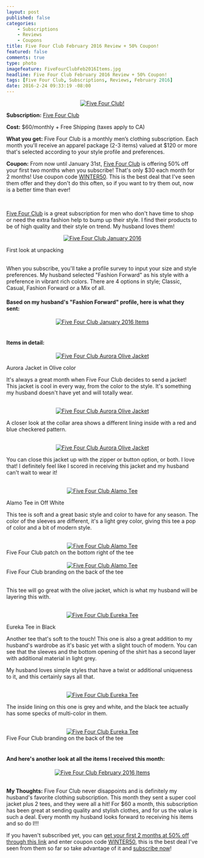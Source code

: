 ```yaml
---
layout: post
published: false
categories: 
    - Subscriptions
    - Reviews
    - Coupons
title: Five Four Club February 2016 Review + 50% Coupon!
featured: false
comments: true
type: photo
imagefeature: FiveFourClubFeb2016Items.jpg
headline: Five Four Club February 2016 Review + 50% Coupon!
tags: [Five Four Club, Subscriptions, Reviews, February 2016]
date: 2016-2-24 09:33:19 -08:00
---
```


<center><a href="https://www.fivefourclub.com/getstarted?referrer=RE731318" target="_blank">
<img src="/images/FiveFourClubFeb2016Package.jpg" border="0" style="border:none;max-width:100%;" alt="Five Four Club!" />
</a></center>
<p><b>Subscription:</b> <a href="https://www.fivefourclub.com/getstarted?referrer=RE731318" target="_blank">Five Four Club</a></p>
<p><b>Cost:</b> $60/monthly + Free Shipping (taxes apply to CA)</p>
<p><b>What you get:</b> Five Four Club is a monthly men’s clothing subscription. Each month you'll receive an apparel package (2-3 items) valued at $120 or more that's selected according to your style profile and preferences.</p>
<p><b>Coupon:</b> From now until January 31st, <a href="https://www.fivefourclub.com/getstarted?referrer=RE731318" target="_blank">Five Four Club</a> is offering 50% off your first two months when you subscribe! That's only $30 each month for 2 months! Use coupon code <a href="https://www.fivefourclub.com/getstarted?referrer=RE731318" target="_blank">WINTER50</a>. This is the best deal that I've seen them offer and they don't do this often, so if you want to try them out, now is a better time than ever!</p>
<br>

<p><a href="https://www.fivefourclub.com/getstarted?referrer=RE731318" target="_blank">Five Four Club</a> is a great subscription for men who don't have time to shop or need the extra fashion help to bump up their style. I find their products to be of high quality and their style on trend. My husband loves them!</p>

<p><center><a href="https://www.fivefourclub.com/getstarted?referrer=RE731318" target="_blank">
<img src="/images/FiveFourClubFeb2016OpenPackage.jpg" border="0" style="border:none;max-width:100%;" alt="Five Four Club January 2016" />
</a></center></p>
<figcaption>First look at unpacking</figcaption>
<br>

<p>When you subscribe, you'll take a profile survey to input your size and style preferences. My husband selected "Fashion Forward" as his style with a preference in vibrant rich colors. There are 4 options in style; Classic, Casual, Fashion Forward or a Mix of all.</p>

<H4>Based on my husband's "Fashion Forward" profile, here is what they sent:</H4>
<center><a href="https://www.fivefourclub.com/getstarted?referrer=RE731318" target="_blank">
<img src="/images/FiveFourClubFeb2016Items.jpg" border="0" style="border:none;max-width:100%;" alt="Five Four Club January 2016 Items" />
</a></center>
<br>

<H4>Items in detail:</H4>
<center><a href="https://www.fivefourclub.com/getstarted?referrer=RE731318" target="_blank">
<img src="/images/FiveFourClubFeb2016AuroraOliveJacket.jpg" border="0" style="border:none;max-width:100%;" alt="Five Four Club Aurora Olive Jacket" />
</a></center>

<DL>
<DT>Aurora Jacket in Olive color</DT>
</DL>

<p>It's always a great month when Five Four Club decides to send a jacket! This jacket is cool in every way, from the color to the style. It's something my husband doesn't have yet and will totally wear.</p>

<br>

<center><a href="https://www.fivefourclub.com/getstarted?referrer=RE731318" target="_blank">
<img src="/images/FiveFourClubFeb2016AuroraOliveJacket2.jpg" border="0" style="border:none;max-width:100%;" alt="Five Four Club Aurora Olive Jacket" />
</a></center>

<p>A closer look at the collar area shows a different lining inside with a red and blue checkered pattern.</p>

<br>

<center><a href="https://www.fivefourclub.com/getstarted?referrer=RE731318" target="_blank">
<img src="/images/FiveFourClubFeb2016AuroraOliveJacket3.jpg" border="0" style="border:none;max-width:100%;" alt="Five Four Club Aurora Olive Jacket" />
</a></center>

<p>You can close this jacket up with the zipper or button option, or both. I love that! I definitely feel like I scored in receiving this jacket and my husband can't wait to wear it!</p> 

<br>

<center><a href="https://www.fivefourclub.com/getstarted?referrer=RE731318" target="_blank">
<img src="/images/FiveFourClubJan2016AlamoTee.jpg" border="0" style="border:none;max-width:100%;" alt="Five Four Club Alamo Tee" />
</a></center>
<DL>
<DT>Alamo Tee in Off White</DT>
</DL>

<p>This tee is soft and a great basic style and color to have for any season. The color of the sleeves are different, it's a light grey color, giving this tee a pop of color and a bit of modern style.</p> 

<br>

<center><a href="https://www.fivefourclub.com/getstarted?referrer=RE731318" target="_blank">
<img src="/images/FiveFourClubFeb2016AlamoTee2.jpg" border="0" style="border:none;max-width:100%;" alt="Five Four Club Alamo Tee" />
</a></center>
<figcaption>Five Four Club patch on the bottom right of the tee</figcaption>

<br>

<center><a href="https://www.fivefourclub.com/getstarted?referrer=RE731318" target="_blank">
<img src="/images/FiveFourClubFeb2016AlamoTee3.jpg" border="0" style="border:none;max-width:100%;" alt="Five Four Club Alamo Tee" />
</a></center>
<figcaption>Five Four Club branding on the back of the tee</figcaption>
<br>

<p>This tee will go great with the olive jacket, which is what my husband will be layering this with.</p>

<br>

<center><a href="https://www.fivefourclub.com/getstarted?referrer=RE731318" target="_blank">
<img src="/images/FiveFourClubFeb2016EurekaBlackTee.jpg" border="0" style="border:none;max-width:100%;" alt="Five Four Club Eureka Tee" />
</a></center>
<DL>
<DT>Eureka Tee in Black</DT>
</DL>

<p>Another tee that's soft to the touch! This one is also a great addition to my husband's wardrobe as it's basic yet with a slight touch of modern. You can see that the sleeves and the bottom opening of the shirt has a second layer with additional material in light grey.</p>

<p>My husband loves simple styles that have a twist or additional uniqueness to it, and this certainly says all that.</p>
<br>

<center><a href="https://www.fivefourclub.com/getstarted?referrer=RE731318" target="_blank">
<img src="/images/FiveFourClubFeb2016EurekaBlackTee2.jpg" border="0" style="border:none;max-width:100%;" alt="Five Four Club Eureka Tee" />
</a></center>

<p>The inside lining on this one is grey and white, and the black tee actually has some specks of multi-color in them.</p>

<br>

<center><a href="https://www.fivefourclub.com/getstarted?referrer=RE731318" target="_blank">
<img src="/images/FiveFourClubFeb2016EurekaBlackTee3.jpg" border="0" style="border:none;max-width:100%;" alt="Five Four Club Eureka Tee" />
</a></center>
<figcaption>Five Four Club branding on the back of the tee</figcaption>
<br>

<H4>And here's another look at all the items I received this month:</H4>

<center><a href="https://www.fivefourclub.com/getstarted?referrer=RE731318" target="_blank">
<img src="/images/FiveFourClubFeb2016ItemsCollage.jpg" border="0" style="border:none;max-width:100%;" alt="Five Four Club February 2016 Items" />
</a></center>

<br>

<p><i class="icon-exclamation-sign"></i><b> My Thoughts:</b> Five Four Club never disappoints and is definitely my husband's favorite clothing subscription. This month they sent a super cool jacket plus 2 tees, and they were all a hit! For $60 a month, this subscription has been great at sending quality and stylish clothes, and for us the value is such a deal. Every month my husband looks forward to receiving his items and so do I!!!</p>

<p>If you haven't subscribed yet, you can <a href="https://www.fivefourclub.com/getstarted?referrer=RE731318" target="_blank">get your first 2 months at 50% off through this link</a> and enter coupon code <a href="https://www.fivefourclub.com/getstarted?referrer=RE731318" target="_blank">WINTER50</a>, this is the best deal I've seen from them so far so take advantage of it and <a href="https://www.fivefourclub.com/getstarted?referrer=RE731318" target="_blank">subscribe now</a>!</p> 
